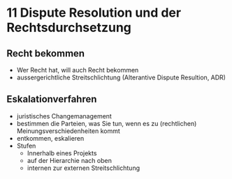 # 11 Dispute Resolution und der Rechtsdurchsetzung

## Recht bekommen

* Wer Recht hat, will auch Recht bekommen
* aussergerichtliche Streitschlichtung \(Alterantive Dispute Resultion, ADR\)

## Eskalationverfahren

* juristisches Changemanagement
* bestimmen die Parteien, was Sie tun, wenn es zu \(rechtlichen\) Meinungsverschiedenheiten kommt
* entkommen, eskalieren
* Stufen
  * Innerhalb eines Projekts
  * auf der Hierarchie nach oben
  * internen zur externen Streitschlichtung

